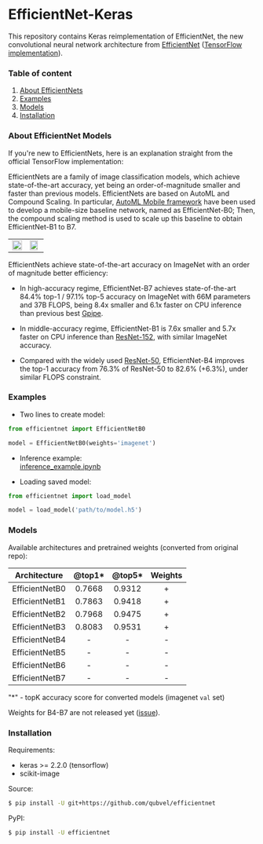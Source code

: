 # EfficientNet-Keras

This repository contains Keras reimplementation of EfficientNet, the new convolutional neural network architecture from [EfficientNet](https://arxiv.org/abs/1905.11946) ([TensorFlow implementation](https://github.com/tensorflow/tpu/tree/master/models/official/efficientnet)). 

### Table of content
 1. [About EfficientNets](#about)
 2. [Examples](#examples)
 3. [Models](#models) 
 4. [Installation](#installation)


### About EfficientNet Models <a name="about"></a>

If you're new to EfficientNets, here is an explanation straight from the official TensorFlow implementation: 

EfficientNets are a family of image classification models, which achieve state-of-the-art accuracy, yet being an order-of-magnitude smaller and faster than previous models. EfficientNets are based on AutoML and Compound Scaling. In particular, [AutoML Mobile framework](https://ai.googleblog.com/2018/08/mnasnet-towards-automating-design-of.html) have been used to develop a mobile-size baseline network, named as EfficientNet-B0; Then, the compound scaling method is used to scale up this baseline to obtain EfficientNet-B1 to B7.

<table border="0">
<tr>
    <td>
    <img src="https://raw.githubusercontent.com/tensorflow/tpu/master/models/official/efficientnet/g3doc/params.png" width="100%" />
    </td>
    <td>
    <img src="https://raw.githubusercontent.com/tensorflow/tpu/master/models/official/efficientnet/g3doc/flops.png", width="90%" />
    </td>
</tr>
</table>

EfficientNets achieve state-of-the-art accuracy on ImageNet with an order of magnitude better efficiency:


* In high-accuracy regime, EfficientNet-B7 achieves state-of-the-art 84.4% top-1 / 97.1% top-5 accuracy on ImageNet with 66M parameters and 37B FLOPS, being 8.4x smaller and 6.1x faster on CPU inference than previous best [Gpipe](https://arxiv.org/abs/1811.06965).

* In middle-accuracy regime, EfficientNet-B1 is 7.6x smaller and 5.7x faster on CPU inference than [ResNet-152](https://arxiv.org/abs/1512.03385), with similar ImageNet accuracy.

* Compared with the widely used [ResNet-50](https://arxiv.org/abs/1512.03385), EfficientNet-B4 improves the top-1 accuracy from 76.3% of ResNet-50 to 82.6% (+6.3%), under similar FLOPS constraint.

### Examples <a name="examples"></a>

 - Two lines to create model:

```python
from efficientnet import EfficientNetB0

model = EfficientNetB0(weights='imagenet')

```

 - Inference example:  
 [inference_example.ipynb](https://github.com/qubvel/efficientnet/blob/master/examples/inference_exmaple.ipynb)

 - Loading saved model:
 
```python
from efficientnet import load_model

model = load_model('path/to/model.h5')
```

### Models <a name="models"></a>

Available architectures and pretrained weights (converted from original repo):

| Architecture   | @top1*| @top5*| Weights |
|----------------|:-----:|:-----:|:-------:|
| EfficientNetB0 |0.7668 |0.9312 |    +    |
| EfficientNetB1 |0.7863 |0.9418 |    +    |
| EfficientNetB2 |0.7968 |0.9475 |    +    |
| EfficientNetB3 |0.8083 |0.9531 |    +    |
| EfficientNetB4 |   -   |  -    |    -    |
| EfficientNetB5 |   -   |  -    |    -    |
| EfficientNetB6 |   -   |  -    |    -    |
| EfficientNetB7 |   -   |  -    |    -    |

"*" - topK accuracy score for converted models (imagenet `val` set) 
 
Weights for B4-B7 are not released yet ([issue](https://github.com/tensorflow/tpu/issues/377)).

### Installation <a name="installation"></a>

Requirements:
 - keras >= 2.2.0 (tensorflow)
 - scikit-image

Source:

```bash
$ pip install -U git+https://github.com/qubvel/efficientnet

```

PyPI:

```bash
$ pip install -U efficientnet
```
